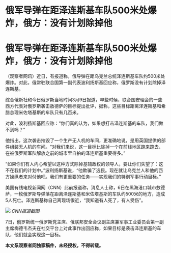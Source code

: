 # 俄军导弹在距泽连斯基车队500米处爆炸，俄方：没有计划除掉他

# 俄军导弹在距泽连斯基车队500米处爆炸，俄方：没有计划除掉他

（观察者网讯）近日，有报道称，俄导弹在距乌克兰总统泽连斯基车队约500米处爆炸。对此，俄常驻联合国第一副代表波利扬斯基回应称，俄罗斯没有计划除掉泽连斯基。

综合俄新社和今日俄罗斯当地时间3月9日报道，早些时候，联合国安理会的一些西方代表对俄罗斯袭击敖德萨的目标提出批评，据称，这些目标距离泽连斯基和希腊总理米佐塔基斯的车队只有几百米。

对此，波利扬斯基回应称：“你们真的认为，如果想打击泽连斯基的车队，我们做不到吗？”

他指出，这次袭击摧毁了一个生产无人机的车间，更准确地说，是用英国提供的部件组装无人机的车间。“对我们来说，这一目标比除掉一个在前线地区跑来跑去、在被俄罗斯军队解放之前的城市里自拍的泽连斯基重要得多。”

“如果你们有人内心希望以这种方式除掉基辅政权的领导人，要让你们失望了：这不在我们的计划中。”波利扬斯基说，“他欺骗了选民。现在就让乌克兰人和他的西方操纵者来对付他吧。我们有更重要的任务——实现我们的特别军事行动目标。”

美国有线电视新闻网（CNN）此前报道称，消息人士称，6日在黑海港口城市敖德萨，一枚俄罗斯导弹落在距离泽连斯基和米佐塔基斯的车队约500米的地方，造成5人死亡。泽连斯基称自己离现场很近，“我知道有人死了，有人受伤”。

![](https://inews.gtimg.com/om_bt/O__E4kl1u_XtM12svIs1ITWZb_ZiUeu5k28ZEjnBnP-7kAA/1000)
_CNN报道截图_

7日，俄罗斯统一俄罗斯党主席、俄联邦安全会议副主席兼军事工业委员会第一副主席梅德韦杰夫在社交平台上对此事作出回应称，如果目标是袭击泽连斯基的车队，他们就会实现这一目标。

**本文系观察者网独家稿件，未经授权，不得转载。**

